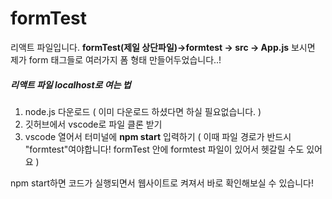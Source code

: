 # formTest

리액트 파일입니다. 
**formTest(제일 상단파일)->formtest -> src -> App.js** 보시면 제가 form 태그들로
여러가지 폼 형태 만들어두었습니다..!


##### 리액트 파일 localhost로 여는 법
1. node.js 다운로드 ( 이미 다운로드 하셨다면 하실 필요없습니다. )
2. 깃허브에서 vscode로 파일 클론 받기
3. vscode 열어서 터미널에 **npm start** 입력하기
( 이때 파일 경로가 반드시 "formtest"여야합니다!
formTest 안에 formtest 파일이 있어서 헷갈릴 수도 있어요 )

npm start하면 코드가 실행되면서 웹사이트로 켜져서 바로 확인해보실 수 있습니다!


